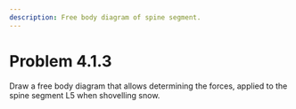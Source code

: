 ```yaml
---
description: Free body diagram of spine segment.
---
```


# Problem 4.1.3

Draw a free body diagram that allows determining the forces, applied to the spine segment L5 when shovelling snow.
